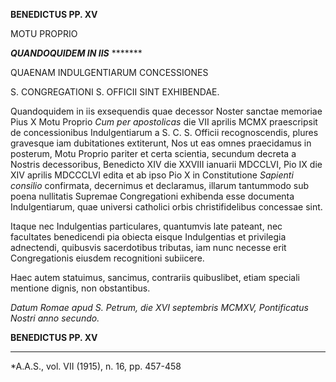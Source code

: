 **BENEDICTUS PP. XV**

MOTU PROPRIO

***QUANDOQUIDEM IN IIS*** *******

QUAENAM INDULGENTIARUM CONCESSIONES

S. CONGREGATIONI S. OFFICII SINT EXHIBENDAE.

Quandoquidem in iis exsequendis quae decessor Noster sanctae memoriae Pius X Motu Proprio *Cum per apostolicas* die VII aprilis MCMX praescripsit de concessionibus Indulgentiarum a S. C. S. Officii recognoscendis, plures gravesque iam dubitationes extiterunt, Nos ut eas omnes praecidamus in posterum, Motu Proprio pariter et certa scientia, secundum decreta a Nostris decessoribus, Benedicto XIV die XXVIII ianuarii MDCCLVI, Pio IX die XIV aprilis MDCCCLVI edita et ab ipso Pio X in Constitutione *Sapienti consilio* confirmata, decernimus et declaramus, illarum tantummodo sub poena nullitatis Supremae Congregationi exhibenda esse documenta Indulgentiarum, quae universi catholici orbis christifidelibus concessae sint.

Itaque nec Indulgentias particulares, quantumvis late pateant, nec facultates benedicendi pia obiecta eisque Indulgentias et privilegia adnectendi, quibusvis sacerdotibus tributas, iam nunc necesse erit Congregationis eiusdem recognitioni subiicere.

Haec autem statuimus, sancimus, contrariis quibuslibet, etiam speciali mentione dignis, non obstantibus.

*Datum Romae apud S. Petrum, die XVI septembris MCMXV, Pontificatus Nostri anno secundo.*

**BENEDICTUS PP. XV**

* * *

*A.A.S., vol. VII (1915), n. 16, pp. 457-458